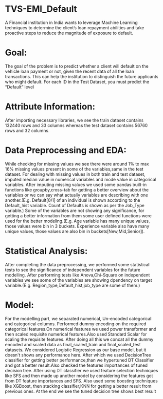 # TVS-EMI_Default

A Financial institution in India wants to leverage Machine Learning techniques to determine the client’s loan repayment abilities and take proactive steps to reduce the magnitude of exposure to default.

# Goal: 
The goal of the problem is to predict whether a client will default on the vehicle loan payment or not, given the recent data of all the loan transactions. This can help the institution to distinguish the future applicants who might default. For each ID in the Test Dataset, you must predict the “Default” level

# Attribute Information:
After importing necessary libraries, we see the train dataset contains 132440 rows and 33 columns whereas the test dataset contains 56760 rows and 32 columns.

# Data Preprocessing and EDA:
While checking for missing values we see there were around 1% to max 16% missing values present in some of the variables,same in the test dataset.
For dealing with missing values in both train and test dataset, imputed median value in numerical variables and mode value in categorical variables.
After imputing missing values we used some pandas built-in functions like groupby,cross-tab for getting a better overview about the variables or we can say what actually variables are describing with one another.(E.g. Default[0/1] of an individual is shown according to the Default_hist variable. Count of Defaults is shown as per the Job_Type variable.)
Some of the variables are not showing any significance, for getting a better information from them some user defined functions were used for the better modeling.(E.g. Age variable has many unique values, those values were bin in 3 buckets. Experience variable also have many unique values, those values are also bin in buckets[New,Mid,Senior]).

# Statistical Analysis:
After completing the data preprocessing, we performed some statistical tests to see the significance of independent variables for the future modelling.
After performing tests like Anova,Chi-Square on independent variables we see some of the variables are showing dpendency on target variable.(E.g. Region_type,Default_hist,job_type are some of them.)

# Model:
For the modelling part, we separated numerical, Un-encoded categorical and categorical columns.
Performed dummy encoding on the required categorical features.On numerical features we used power transformer and then scaled requisite numerical features.Also used Standard Scalar for scaling the requisite features.
After doing all this we concat all the dummy encoded and scaled data as final_scaled_train and final_scaled_test datasets.
We considered Logistic Regression as our base model, but it doesn't shows any performance here.
After which we used DecisionTree classifier for getting better performance,than we hypertuned DT Classifier and got a better result.Also checked the features importances of tuned decision tree.
After using DT classifier we used feature selection techniques like SFS and then made up another model by considering the features got from DT feature importances and SFS.
Also used some boosting techniques like XGBoost, then stacking classifier,KNN for getting a better result from previous ones.
At the end we see the tuned decision tree shows best result



